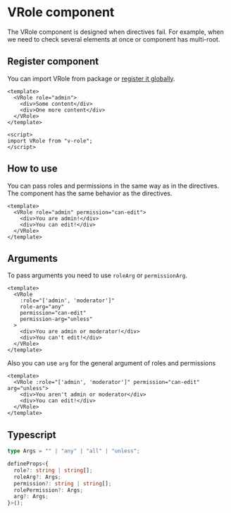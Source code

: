 # VRole component

The VRole component is designed when directives fail. For example, when we need to check several elements at once or component has multi-root.

## Register component

You can import VRole from package or <a href="/introduction/getting-started.html#add-plugin">register it globally</a>.

```vue
<template>
  <VRole role="admin">
    <div>Some content</div>
    <div>One more content</div>
  </VRole>
</template>

<script>
import VRole from "v-role";
</script>
```

## How to use

You can pass roles and permissions in the same way as in the directives. The component has the same behavior as the directives.

```vue
<template>
  <VRole role="admin" permission="can-edit">
    <div>You are admin!</div>
    <div>You can edit!</div>
  </VRole>
</template>
```

## Arguments

To pass arguments you need to use `roleArg` or `permissionArg`.

```vue
<template>
  <VRole
    :role="['admin', 'moderator']"
    role-arg="any"
    permission="can-edit"
    permission-arg="unless"
  >
    <div>You are admin or moderator!</div>
    <div>You can't edit!</div>
  </VRole>
</template>
```

Also you can use `arg` for the general argument of roles and permissions

```vue
<template>
  <VRole :role="['admin', 'moderator']" permission="can-edit" arg="unless">
    <div>You aren't admin or moderator</div>
    <div>You can edit!</div>
  </VRole>
</template>
```

## Typescript

```ts
type Args = "" | "any" | "all" | "unless";

defineProps<{
  role?: string | string[];
  roleArg?: Args;
  permission?: string | string[];
  rolePermission?: Args;
  arg?: Args;
}>();
```
